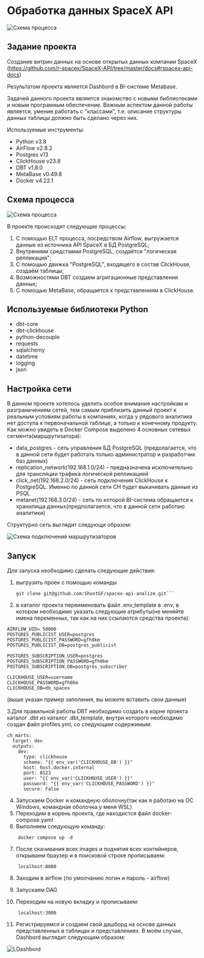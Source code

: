 # Обработка данных SpaceX API 

![Схема процесса](./pictures/spacexlogo.jpg)

## Задание проекта

Создание витрин данных на основе открытых данных компании SpaceX (https://github.com/r-spacex/SpaceX-API/tree/master/docs#rspacex-api-docs)

Результатом проекта является Dashbord в BI-системе Metabase.

Задачей данного проекта является знакомство с новыми библиотеками и новым програмным обеспечение. Важным аспектом данной работы является, умение работать с "классами", т.е. описание структуры данных таблицы должно быть сделано через них.

Используемые инструменты:

* Python v3.8
* AirFlow v2.8.2
* Postgres v13
* ClickHouse v23.8
* DBT v1.8.0
* MetaBase v0.49.8
* Docker v4.22.1

## Схема процесса

![Схема процесса](./pictures/architecture.png)

В проекте происходят следующие процессы:

1. С помощью ELT процесса, посредством Airflow, выгружается данные из источника API SpaceX  в БД PostgreSQL;
2. Внутреними средставми PostgreSQL, создаётся "логическая репликация";
3. С помощью движка "PostgreSQL", входящего в состав ClickHouse, создаём таблицы;
4. Возможностями DBT создаем агригационные представления данных;
5. С помощью MetaBase, обращается к представлениям в ClickHouse.

## Используемые библиотеки Python

* dbt-core
* dbt-clickhouse
* python-decouple
* requests
* sqlalchemy
* datetime
* logging
* json

## Настройка сети

В данном проекте хотелось уделить особое внимание настройкам и разграничениям сетей, тем самым приблизить данный проект к реальным условиям работы в компаниях, когда у рядового аналитика нет доступа к первоначальной таблице, а только к конечному продукту. Как можно увидеть в Docker Compose выделено 4 основных сетевых сегмента(маршрутизатора):

* data_postgres - сеть управления БД PostgreSQL (предолагается, что в данной сети будет работать только администратор и разработчик баз данных)
* replication_network(192.168.1.0/24) - предназначена исключительно для трансляции трафика логической репликацией
* click_net(192.168.2.0/24) - сеть подключения ClickHouse к PostgreSQL. Именно по данной сети CH будет выкачивать данные из PSQL
* metanet(192.168.3.0/24) - сеть по которой BI-система обращается к хранилища данных(предполагается, что в данной сети работаю аналитики)

Структурно сеть выглядит следующи образом:

![Схема подключения маршрутизаторов](./pictures/network.png)

## Запуск

Для запуска необходимо сделать следующие действия:

1. выгрузить проек с помощью команды 
    ```
    git clone git@github.com:ShustGF/spacex-api-analize.git```
2. в каталог проекта переименовать файл .env_template в .env, в котором необходимо указать следующие атрибуты(не меняйте имена переменных, так как на них ссылаются средства проекта):
```
AIRFLOW_UID= 50000
POSTGRES_PUBLICIST_USER=postgres
POSTGRES_PUBLICIST_PASSWORD=gfh0km
POSTGRES_PUBLICIST_DB=postgres_publicist

POSTGRES_SUBSCRIPTION_USER=postgres
POSTGRES_SUBSCRIPTION_PASSWORD=gfh0km
POSTGRES_SUBSCRIPTION_DB=postgres_subscriber

CLICKHOUSE_USER=username
CLICKHOUSE_PASSWORD=gfh0km
CLICKHOUSE_DB=db_spacex
```
(выше указан пример заполения, вы можете вставить свои данные)

3.Для правильной работы DBT необходимо создать в корне проекта каталог .dbt из каталог .dbt_template, внутри которого необходимо создан файл profiles.yml, со следующим содержимым:
```
ch_marts:
  target: dev
  outputs:
    dev:
      type: clickhouse
      schema: "{{ env_var('CLICKHOUSE_DB') }}"
      host: host.docker.internal
      port: 8123
      user: "{{ env_var('CLICKHOUSE_USER') }}"
      password: "{{ env_var('CLICKHOUSE_PASSWORD') }}"
      secure: False
```

4. Запускаем Docker и командную оболочну(так как я работаю на ОС Windows, командная оболочка у меня WSL)
5. Переходим в корень проекта, где находистся файл docker-compose.yaml
6. Выполняем следующую команду:
```
    docker compose up -d
```
7. После скачивания всех images и поднятия всех контейнеров, открываем браузер и в поисковой строке прописываем:
```
    localhost:8080
```
8. Заходим в airflow (по умолчанию логин и пароль - airflow)

9. Запускаем DAG
10. Переходим на новую вкладку и прописываем:
```
    localhost:3000
```
11. Регистрируемся и создаем свой дашборд на основе данных представленных в таблицах и представлениях. В моём случае, Dashbord выглядит следующим образом:

![LDashbord](/pictures/dashbord.png)